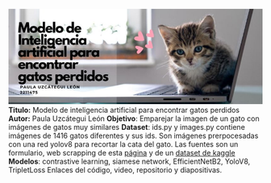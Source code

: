 ![Banner Image](banner.jpg)
**Titulo:** Modelo de inteligencia artificial para encontrar gatos perdidos
**Autor:** Paula Uzcátegui León
**Objetivo**: Emparejar la imagen de un gato con imágenes de gatos muy similares
**Dataset**: ids.py y images.py contiene imágenes de 1416 gatos diferentes y sus ids. Son imágenes prerpocesadas con una red yolov8 para recortar la cata del gato. Las fuentes son un formulario, web scrapping de esta [página](https://www.petfinder.com/) y de un [dataset de kaggle](https://www.kaggle.com/datasets/aleksandrdremov/cat-faces-detection)
**Modelos**: contrastive learning, siamese network, EfficientNetB2, YoloV8, TripletLoss
Enlaces del código, video, repositorio y diapositivas.



